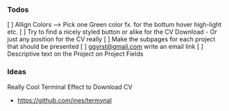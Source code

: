 ### Todos


[ ] Allign Colors --> Pick one Green color fx. for the bottum hover high-light etc. 
[ ] Try to find a nicely styled button or alike for the CV Download - Or just any position for the CV really
[ ] Make the subpages for each project that should be presented
[ ] ggyrst@gmail.com write an email link
[ ] Descriptive text on the Project on Project Fields 



### Ideas 

Really Cool Terminal Effect to Download CV
+ https://github.com/ines/termynal
